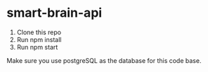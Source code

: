 # smart-brain-api

1. Clone this repo
2. Run npm install
3. Run npm start

Make sure you use postgreSQL as the database for this code base.
